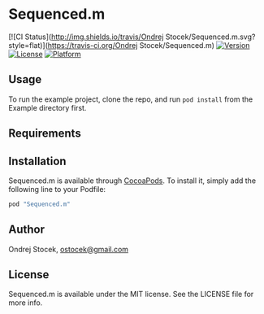 # Sequenced.m

[![CI Status](http://img.shields.io/travis/Ondrej Stocek/Sequenced.m.svg?style=flat)](https://travis-ci.org/Ondrej Stocek/Sequenced.m)
[![Version](https://img.shields.io/cocoapods/v/Sequenced.m.svg?style=flat)](http://cocoapods.org/pods/Sequenced.m)
[![License](https://img.shields.io/cocoapods/l/Sequenced.m.svg?style=flat)](http://cocoapods.org/pods/Sequenced.m)
[![Platform](https://img.shields.io/cocoapods/p/Sequenced.m.svg?style=flat)](http://cocoapods.org/pods/Sequenced.m)

## Usage

To run the example project, clone the repo, and run `pod install` from the Example directory first.

## Requirements

## Installation

Sequenced.m is available through [CocoaPods](http://cocoapods.org). To install
it, simply add the following line to your Podfile:

```ruby
pod "Sequenced.m"
```

## Author

Ondrej Stocek, ostocek@gmail.com

## License

Sequenced.m is available under the MIT license. See the LICENSE file for more info.
